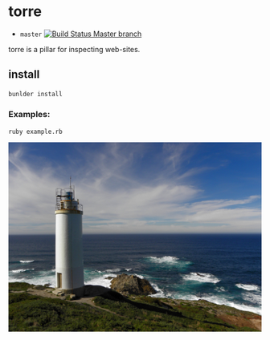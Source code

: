 # torre

* `master`
[![Build Status Master branch](https://travis-ci.org/MalloZup/torre.svg?branch=master)](https://travis-ci.org/MalloZup/torre)

torre is a pillar for inspecting web-sites.

## install

```console
bunlder install
```

### Examples:

```console
ruby example.rb
```

![torre](doc/faro.jpg)
